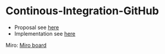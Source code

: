 # Continous-Integration-GitHub

 * Proposal see [here](https://github.com/jdarneth/Continous-Integration-GitHub/blob/main/PROPOSAL.md)
 * Implementation see [here](https://github.com/jdarneth/Continous-Integration-GitHub/tree/main/Blackjack)

Miro:
[Miro board](https://miro.com/app/board/uXjVP2JsBig=/?share_link_id=493134313895)
